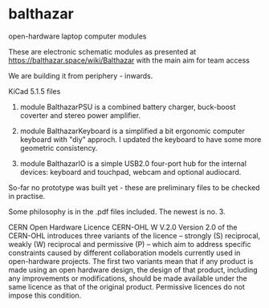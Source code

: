 # balthazar
open-hardware laptop computer modules

These are electronic schematic modules as presented at https://balthazar.space/wiki/Balthazar
with the main aim for team access

We are building it from periphery - inwards.

KiCad 5.1.5 files

1. module BalthazarPSU is a combined battery charger, buck-boost coverter and stereo power amplifier. 

2. module BalthazarKeyboard is a simplified a bit ergonomic computer keyboard with "diy" approch. I updated the keyboard to have some more geometric consistency.

3. module BalthazarIO is a simple USB2.0 four-port hub for the internal devices: keyboard and touchpad, webcam and optional audiocard.

So-far no prototype was built yet - these are preliminary files to be checked in practise.

Some philosophy is in the .pdf files included. The newest is no. 3.

CERN Open Hardware Licence CERN-OHL W V.2.0
Version 2.0 of the CERN-OHL introduces three variants of the licence – strongly (S) reciprocal, weakly (W) reciprocal and permissive (P) – which aim to address specific constraints caused by different collaboration models currently used in open-hardware projects. 
The first two variants mean that if any product is made using an open hardware design, the design of that product, including any improvements or modifications, should be made available under the same licence as that of the original product. Permissive licences do not impose this condition.
